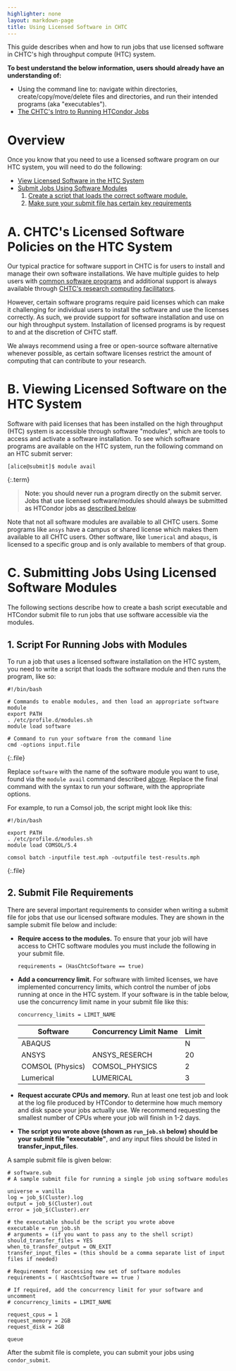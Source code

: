 ```yaml
---
highlighter: none
layout: markdown-page
title: Using Licensed Software in CHTC
---
```



This guide describes when and how to run jobs that use licensed software in
CHTC's high throughput compute (HTC) system.

**To best understand the below information, users should already have an
understanding of:**

-   Using the command line to: navigate within directories,
    create/copy/move/delete files and directories, and run their
    intended programs (aka \"executables\").
-   [The CHTC\'s Intro to Running HTCondor Jobs](helloworld)

Overview
========

Once you know that you need to use a licensed software program on our
HTC system, you will need to do the following:

-   [View Licensed Software in the HTC System](#access)
-   [Submit Jobs Using Software Modules](#submission)
    1.  [Create a script that loads the correct software
        module.](#script)
    2.  [Make sure your submit file has certain key
        requirements](#submit)


<a name="policies"/>

A. CHTC\'s Licensed Software Policies on the HTC System
=======================================================

Our typical practice for software support in CHTC is for users to
install and manage their own software installations. We have multiple
guides to help users with [common software
programs](howto_overview) and additional support is always
available through [CHTC\'s research computing
facilitators](get-help).

However, certain software programs require paid licenses which can make
it challenging for individual users to install the software and use the
licenses correctly. As such, we provide support for software
installation and use on our high throughput system. Installation of
licensed programs is by request to and at the discretion of CHTC staff.

We always recommend using a free or open-source software alternative
whenever possible, as certain software licenses restrict the amount of
computing that can contribute to your research.

<a name="access"/>

B. Viewing Licensed Software on the HTC System
==============================================

Software with paid licenses that has been installed on the high
throughput (HTC) system is accessible through software \"modules\",
which are tools to access and activate a software installation. To see
which software programs are available on the HTC system, run the
following command on an HTC submit server:

``` 
[alice@submit]$ module avail
```
{:.term}

> Note: you should never run a program directly on the submit server.
> Jobs that use licensed software/modules should always be submitted as
> HTCondor jobs as [described below](#submission).

Note that not all software modules are available to all CHTC users. Some
programs like `ansys` have a campus or shared license which makes them
available to all CHTC users. Other software, like `lumerical` and
`abaqus`, is licensed to a specific group and is only available to
members of that group. 

<a name="submission"/>

C. Submitting Jobs Using Licensed Software Modules
==================================================

The following sections describe how to create a bash script executable
and HTCondor submit file to run jobs that use software accessible via
the modules.

<a name="script"/>

**1. Script For Running Jobs with Modules**
---------------------------------------

To run a job that uses a licensed software installation on the HTC
system, you need to write a script that loads the software module and
then runs the program, like so:

``` 
#!/bin/bash

# Commands to enable modules, and then load an appropriate software module
export PATH
. /etc/profile.d/modules.sh
module load software

# Command to run your software from the command line
cmd -options input.file
```
{:.file}

Replace `software` with the name of the software module you want to use,
found via the `module avail` command described [above](#access). Replace
the final command with the syntax to run your software, with the
appropriate options.

For example, to run a Comsol job, the script might look like this:

``` 
#!/bin/bash

export PATH
. /etc/profile.d/modules.sh
module load COMSOL/5.4

comsol batch -inputfile test.mph -outputfile test-results.mph
```
{:.file}

<a name="submit"/>

**2. Submit File Requirements**
---------------------------

There are several important requirements to consider when writing a
submit file for jobs that use our licensed software modules. They are
shown in the sample submit file below and include:

-   **Require access to the modules.** To ensure that your job will have
    access to CHTC software modules you must include the following in
    your submit file.

    ``` {.sub}
    requirements = (HasChtcSoftware == true)
    ```

-   **Add a concurrency limit.** For software with limited licenses, we have 
    implemented concurrency limits, which control the number of jobs running 
    at once in the HTC system. If your software is in the table below, use 
    the concurrency limit name in your submit file like this:
    
    `concurrency_limits = LIMIT_NAME`

    | Software        | Concurrency Limit Name | Limit    | 
    | --------------- | ---------------------- | -------- | 
    | ABAQUS          |                        | N        |
    | ANSYS           | ANSYS_RESERCH          | 20       |
    | COMSOL (Physics) | COMSOL_PHYSICS        | 2        |
    | Lumerical       | LUMERICAL              | 3        | 

-   **Request accurate CPUs and memory.** Run at least one test job and
    look at the log file produced by HTCondor to determine how much
    memory and disk space your jobs actually use. We recommend
    requesting the smallest number of CPUs where your job will finish in
    1-2 days.
-   **The script you wrote above (shown as `run_job.sh` below) should be
    your submit file \"executable\"**, and any input files should be
    listed in **transfer\_input\_files**.

A sample submit file is given below:

``` {.sub}
# software.sub
# A sample submit file for running a single job using software modules

universe = vanilla
log = job_$(Cluster).log
output = job_$(Cluster).out
error = job_$(Cluster).err

# the executable should be the script you wrote above
executable = run_job.sh
# arguments = (if you want to pass any to the shell script)
should_transfer_files = YES
when_to_transfer_output = ON_EXIT
transfer_input_files = (this should be a comma separate list of input files if needed)

# Requirement for accessing new set of software modules
requirements = ( HasChtcSoftware == true ) 

# If required, add the concurrency limit for your software and uncomment
# concurrency_limits = LIMIT_NAME

request_cpus = 1
request_memory = 2GB
request_disk = 2GB

queue
```

After the submit file is complete, you can submit your jobs using
`condor_submit`.
